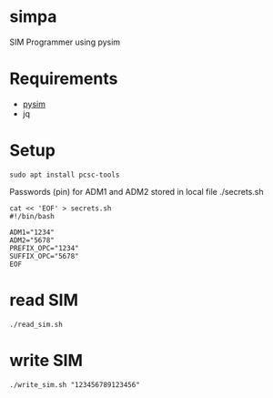 # simpa
SIM Programmer using pysim

# Requirements
- [pysim](https://osmocom.org/projects/pysim/wiki)
- jq

# Setup
```
sudo apt install pcsc-tools
```
Passwords (pin) for ADM1 and ADM2 stored in local file ./secrets.sh 
```
cat << 'EOF' > secrets.sh
#!/bin/bash

ADM1="1234"
ADM2="5678"
PREFIX_OPC="1234"
SUFFIX_OPC="5678"
EOF
```
# read SIM
```
./read_sim.sh
```
# write SIM
```
./write_sim.sh "123456789123456"
```

